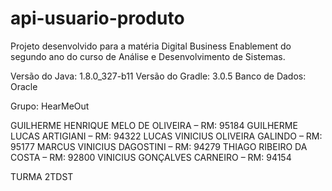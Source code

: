﻿# api-usuario-produto
 
 Projeto desenvolvido para a matéria Digital Business Enablement do segundo ano do curso de Análise e Desenvolvimento de Sistemas.

Versão do Java: 1.8.0_327-b11
Versão do Gradle: 3.0.5
Banco de Dados: Oracle

Grupo: HearMeOut

GUILHERME HENRIQUE MELO DE OLIVEIRA – RM: 95184
GUILHERME LUCAS ARTIGIANI – RM: 94322
LUCAS VINICIUS OLIVEIRA GALINDO – RM: 95177
MARCUS VINICIUS DAGOSTINI – RM: 94279
THIAGO RIBEIRO DA COSTA – RM: 92800
VINICIUS GONÇALVES CARNEIRO – RM: 94154

TURMA 2TDST
